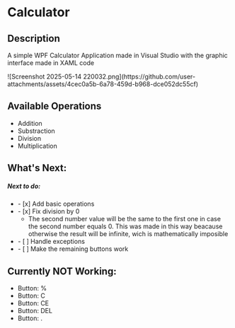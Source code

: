 # Calculator
## Description
  <p>A simple WPF Calculator Application made in Visual Studio with the graphic interface made in XAML code</p>
  ![Screenshot 2025-05-14 220032.png](https://github.com/user-attachments/assets/4cec0a5b-6a78-459d-b968-dce052dc55cf)

## Available Operations
  <ul>
    <li>Addition</li>
    <li>Substraction</li>
    <li>Division</li>
    <li>Multiplication</li>
  </ul>

## What's Next:
<h5>Next to do: </h5>
<ul>
    <li> - [x] Add basic operations</li>
    <li>
      - [x] Fix division by 0
      <ul>
        <li>The second number value will be the same to the first one in case the second number equals 0. This was made in this way beacause otherwise the result will be infinite, wich is mathematically imposible</li>
      </ul>
    </li>
    <li> - [ ] Handle exceptions</li>
    <li> - [ ] Make the remaining buttons work</li>
</ul>

## Currently NOT Working:
<ul>
  <li>Button: %</li>
  <li>Button: C</li>
  <li>Button: CE</li>
  <li>Button: DEL</li>
  <li>Button: .</li>
</ul>

